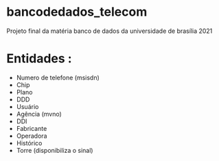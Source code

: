 # bancodedados_telecom
Projeto final da matéria banco de dados da universidade de brasília 2021

# Entidades :

 - Numero de telefone (msisdn)
 - Chip
 - Plano
 - DDD
 - Usuário
 - Agência (mvno)
 - DDI
 - Fabricante
 - Operadora
 - Histórico
 - Torre (disponibiliza o sinal)